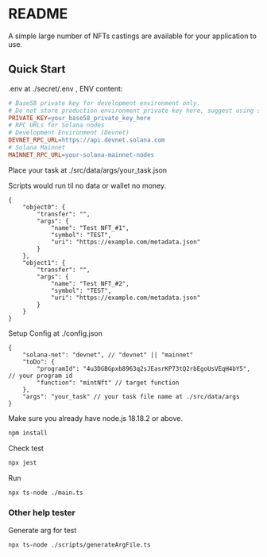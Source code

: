 # README

A simple large number of NFTs castings are available for your application to use.

## Quick Start

.env at ./secret/.env , ENV content:

```makefile
# Base58 private key for development environment only.
# Do not store production environment private key here, suggest using secret key management tool.
PRIVATE_KEY=your_base58_private_key_here
# RPC URLs for Solana nodes
# Development Environment (Devnet)
DEVNET_RPC_URL=https://api.devnet.solana.com
# Solana Mainnet
MAINNET_RPC_URL=your-solana-mainnet-nodes
```

Place your task at ./src/data/args/your_task.json

Scripts would run til no data or wallet no money.

```jsonc
{
    "object0": {
        "transfer": "",
        "args": {
            "name": "Test NFT_#1",
            "symbol": "TEST",
            "uri": "https://example.com/metadata.json"
        }
    },
    "object1": {
        "transfer": "",
        "args": {
            "name": "Test NFT_#2",
            "symbol": "TEST",
            "uri": "https://example.com/metadata.json"
        }
    }
}
```

Setup Config at ./config.json

```jsonc
{
    "solana-net": "devnet", // "devnet" || "mainnet"
    "toDo": {
        "programId": "4u3DGBGpxb8963q2sJEasrKP73tQ2rbEgoUsVEqH4bY5", // your program id
        "function": "mintNft" // target function
    },
    "args": "your_task" // your task file name at ./src/data/args
}
```

Make sure you already have node.js 18.18.2 or above.

```bash
npm install
```

Check test

```bash
npx jest
```

Run

```bash
npx ts-node ./main.ts
```

### Other help tester

Generate arg for test

```bash
npx ts-node ./scripts/generateArgFile.ts
```
